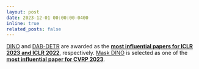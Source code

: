 ```yaml
---
layout: post
date: 2023-12-01 00:00:00-0400
inline: true
related_posts: false
---
```


[DINO](https://github.com/IDEA-Research/DINO) and [DAB-DETR](https://arxiv.org/abs/2201.12329) are awarded as the [**most influential papers for ICLR 2023 and ICLR 2022**](https://www.paperdigest.org/2023/09/most-influential-iclr-papers-2023-09/), respectively. [Mask DINO](https://github.com/IDEA-Research/MaskDINO) is selected as one of the [**most influential paper for CVRP 2023**](https://www.paperdigest.org/2023/09/most-influential-iclr-papers-2023-09/).